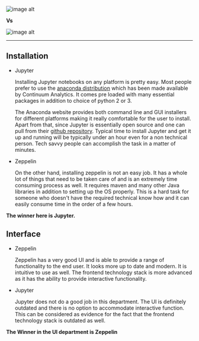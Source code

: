 

![image alt][1]         


  **Vs**     


  ![image alt][2] 


----------

Installation
-------

 - Jupyter

    Installing Jupyter notebooks on any platform is pretty easy. Most people prefer to use the [anaconda distribution][3] which has been made available by Continuum Analytics. It comes pre loaded with many essential packages in addition to choice of python 2 or 3. 

    The  Anaconda website provides both command line and GUI installers for different platforms making it really comfortable for the user to install. Apart from that, since Jupyter is essentially open source and one can pull from their [github repository][4]. Typical time to install Jupyter and get it up and running will be typically under an hour even for a non technical person. Tech savvy people can accomplish the task in a matter of minutes.

 - Zeppelin

    On the other hand, installing zeppelin is not an easy job. It has a whole lot of things that need to be taken care of and is an extremely time consuming process as well. It requires maven and many other Java libraries in addition to setting up the OS properly. This is a hard task for someone who doesn't have the required technical know how and it can easily consume time in the order of a few hours.

**The winner here is Jupyter.**

Interface
-------

 - Zeppelin

    Zeppelin has a very good UI and is able to provide a range of functionality to the end user. It looks more up to date and modern. It is intuitive to use as well. The frontend  technology stack is more advanced as it has the ability to provide interactive functionality.

 - Jupyter

    Jupyter does not do a good job in this department. The UI is definitely outdated and there is no option to accommodate interactive function. This can be considered as evidence for the fact that the frontend technology stack is outdated as well.

**The Winner in the UI department is Zeppelin**

  [1]: https://raw.githubusercontent.com/jupyter/nature-demo/master/images/jupyter-logo.png
  [2]: https://alexioannides.files.wordpress.com/2016/08/zeppelin1.png?w=640
  [3]: https://www.continuum.io/downloads
  [4]: https://github.com/jupyter/notebook            